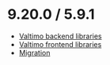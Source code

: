 # 9.20.0 / 5.9.1

* [Valtimo backend libraries](valtimo-backend-libraries.md)
* [Valtimo frontend libraries](valtimo-frontend-libraries.md)
* [Migration](migration.md)
